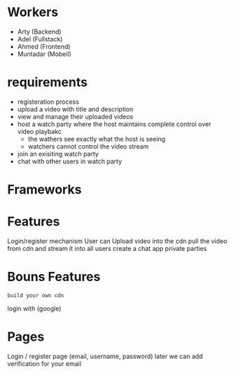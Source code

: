 # Workers
- Arty (Backend)
- Adel (Fullstack)
- Ahmed (Frontend)
- Muntadar (Mobeil)

# requirements
- registeration process
- upload a video with title and description
- view and manage their uploaded videos
- host a watch party where the host maintains complete control over video playbakc
	- the wathers see exactly what the host is seeing
	- watchers cannot control the video stream
- join an exisiting watch party 
- chat with other users in watch party

# Frameworks


# Features
Login/register mechanism
User can Upload video into the cdn
pull the video from cdn and stream it into all users
create a chat app
private parties

# Bouns Features
	build your own cdn
login with (google)

# Pages
Login / register page (email, username, password) later we can add verification for your email
